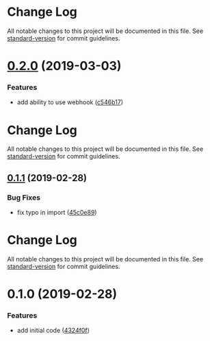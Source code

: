 # Change Log

All notable changes to this project will be documented in this file. See [standard-version](https://github.com/conventional-changelog/standard-version) for commit guidelines.

# [0.2.0](https://github.com/igorkamyshev/nest-telegram/compare/v0.1.1...v0.2.0) (2019-03-03)


### Features

* add ability to use webhook ([c546b17](https://github.com/igorkamyshev/nest-telegram/commit/c546b17))



# Change Log

All notable changes to this project will be documented in this file. See [standard-version](https://github.com/conventional-changelog/standard-version) for commit guidelines.

## [0.1.1](https://github.com/igorkamyshev/nest-telegram/compare/v0.1.0...v0.1.1) (2019-02-28)


### Bug Fixes

* fix typo in import ([45c0e89](https://github.com/igorkamyshev/nest-telegram/commit/45c0e89))



# Change Log

All notable changes to this project will be documented in this file. See [standard-version](https://github.com/conventional-changelog/standard-version) for commit guidelines.

# 0.1.0 (2019-02-28)


### Features

* add initial code ([4324f0f](https://github.com/igorkamyshev/nest-telegram/commit/4324f0f))
